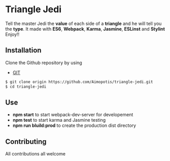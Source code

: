 # Triangle Jedi
Tell the master Jedi the **value** of each side of a **triangle** and he will tell you the **type**.
It made with **ES6**, **Webpack**, **Karma**, **Jasmine**, **ESLinst** and **Stylint** Enjoy!!


## Installation
Clone the Github repository by using 
* [GIT](https://git-scm.com/downloads)
```sh
$ git clone origin https://github.com/Aimopotis/triangle-jedi.git
$ cd triangle-jedi
```

## Use
* **npm start** to start webpack-dev-server for developement
* **npm test** to start karma and Jasmine testing
* **npm run bluild:prod** to create the production dist directory


## Contributing
All contributions all welcome
